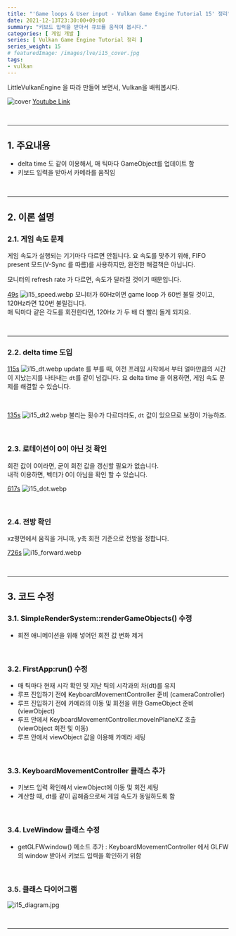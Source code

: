 ```yaml
---
title: "'Game loops & User input - Vulkan Game Engine Tutorial 15' 정리"
date: 2021-12-13T23:30:00+09:00
summary: "키보드 입력을 받아서 큐브를 움직여 봅시다."
categories: [ 게임 개발 ]
series: [ Vulkan Game Engine Tutorial 정리 ]
series_weight: 15
# featuredImage: /images/lve/i15_cover.jpg
tags:
- vulkan
---
```


LittleVulkanEngine 을 따라 만들어 보면서, Vulkan을 배워봅시다.


![cover](/images/lve/i15_cover.jpg)
[Youtube Link](https://youtu.be/wFV9zPU_Cjg?list=PL8327DO66nu9qYVKLDmdLW_84-yE4auCR)

<br/>

---


## 1. 주요내용

- delta time 도 같이 이용해서, 매 틱마다 GameObject를 업데이트 함
- 키보드 입력을 받아서 카메라를 움직임

<br/>

---

## 2. 이론 설명

### 2.1. 게임 속도 문제
게임 속도가 실행되는 기기마다 다르면 안됩니다.
요 속도를 맞추기 위해, FIFO present 모드(V-Sync 를 따름)를 사용하지만, 완전한 해결책은 아닙니다.

모니터의 refresh rate 가 다르면, 속도가 달라질 것이기 때문입니다.

[49s](https://youtu.be/wFV9zPU_Cjg?list=PL8327DO66nu9qYVKLDmdLW_84-yE4auCR&t=49)
![i15_speed.webp](/images/lve/i15_speed.webp)
모니터가 60Hz이면 game loop 가 60번 불릴 것이고, 120Hz라면 120번 불릴겁니다.  
매 틱마다 같은 각도를 회전한다면, 120Hz 가 두 배 더 빨리 돌게 되지요.

<br/>

---

### 2.2. delta time 도입


[115s](https://youtu.be/wFV9zPU_Cjg?list=PL8327DO66nu9qYVKLDmdLW_84-yE4auCR&t=115)
![i15_dt.webp](/images/lve/i15_dt.webp)
update 를 부를 때, 이전 프레임 시작에서 부터 얼마만큼의 시간이 지났는지를 나타내는 `dt`를 같이 넘깁니다.
요 delta time 을 이용하면, 게임 속도 문제를 해결할 수 있습니다.

<br/>

[135s](https://youtu.be/wFV9zPU_Cjg?list=PL8327DO66nu9qYVKLDmdLW_84-yE4auCR&t=135)
![i15_dt2.webp](/images/lve/i15_dt2.webp)
불리는 횟수가 다르더라도, `dt` 값이 있으므로 보정이 가능하죠.

<br/>

### 2.3. 로테이션이 0이 아닌 것 확인
회전 값이 0이라면, 굳이 회전 값을 갱신할 필요가 없습니다.  
내적 이용하면, 벡터가 0이 아님을 확인 할 수 있습니다.

[617s](https://youtu.be/wFV9zPU_Cjg?list=PL8327DO66nu9qYVKLDmdLW_84-yE4auCR&t=617)
![i15_dot.webp](/images/lve/i15_dot.webp)

<br/>

### 2.4. 전방 확인
xz평면에서 움직을 거니까, y축 회전 기준으로 전방을 정합니다.

[726s](https://youtu.be/wFV9zPU_Cjg?list=PL8327DO66nu9qYVKLDmdLW_84-yE4auCR&t=726)
![i15_forward.webp](/images/lve/i15_forward.webp)

<br/>

---

## 3. 코드 수정

### 3.1. SimpleRenderSystem::renderGameObjects() 수정
- 회전 애니메이션을 위해 넣어던 회전 값 변화 제거

<br/>

### 3.2. FirstApp:run() 수정
- 매 틱마다 현재 시각 확인 및 지난 틱의 시각과의 차(dt)를 유지
- 루프 진입하기 전에 KeyboardMovementController 준비 (cameraController)
- 루프 진입하기 전에 카메라의 이동 및 회전을 위한 GameObject 준비 (viewObject)
- 루프 안에서 KeyboardMovementController.moveInPlaneXZ 호출 (viewObject 회전 및 이동)
- 루프 안에서 viewObject 값을 이용해 카메라 세팅

<br/>

### 3.3. KeyboardMovementController 클래스 추가
- 키보드 입력 확인해서 viewObject에 이동 및 회전 세팅
- 계산할 때, dt를 같이 곱해줌으로써 게임 속도가 동일하도록 함

<br/>

### 3.4. LveWindow 클래스 수정
- getGLFWwindow() 메소드 추가 : KeyboardMovementController 에서 GLFW의 window 받아서 키보드 입력을 확인하기 위함

<br/>

### 3.5. 클래스 다이어그램
![i15_diagram.jpg](/images/lve/i15_diagram.jpg)

<br/>

---